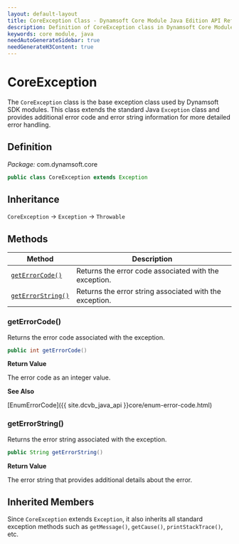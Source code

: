 ```yaml
---
layout: default-layout
title: CoreException Class - Dynamsoft Core Module Java Edition API Reference
description: Definition of CoreException class in Dynamsoft Core Module Java Edition.
keywords: core module, java
needAutoGenerateSidebar: true
needGenerateH3Content: true
---
```


# CoreException

The `CoreException` class is the base exception class used by Dynamsoft SDK modules. This class extends the standard Java `Exception` class and provides additional error code and error string information for more detailed error handling.

## Definition

*Package:* com.dynamsoft.core

```java
public class CoreException extends Exception
```

## Inheritance

`CoreException` -> `Exception` -> `Throwable`

## Methods

| Method | Description |
| ------ | ----------- |
| [`getErrorCode()`](#geterrorcode) | Returns the error code associated with the exception. |
| [`getErrorString()`](#geterrorstring) | Returns the error string associated with the exception. |

### getErrorCode()

Returns the error code associated with the exception.

```java
public int getErrorCode()
```

**Return Value**

The error code as an integer value.

**See Also**

[EnumErrorCode]({{ site.dcvb_java_api }}core/enum-error-code.html)

### getErrorString()

Returns the error string associated with the exception.

```java
public String getErrorString()
```

**Return Value**

The error string that provides additional details about the error.

## Inherited Members

Since `CoreException` extends `Exception`, it also inherits all standard exception methods such as `getMessage()`, `getCause()`, `printStackTrace()`, etc.

